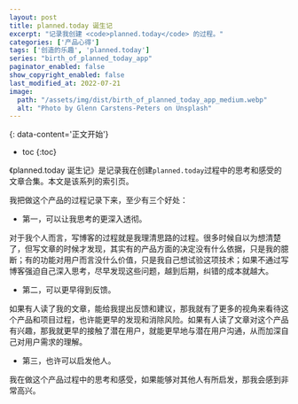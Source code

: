 ```yaml
---
layout: post
title: planned.today 诞生记
excerpt: "记录我创建 <code>planned.today</code> 的过程。"
categories: ['产品心得']
tags: ['创造的乐趣', 'planned.today']
series: "birth_of_planned_today_app"
paginator_enabled: false
show_copyright_enabled: false
last_modified_at: 2022-07-21
image:
  path: "/assets/img/dist/birth_of_planned_today_app_medium.webp"
  alt: "Photo by Glenn Carstens-Peters on Unsplash"
---
```


{: data-content='正文开始'}

* toc 
{:toc}

《planned.today 诞生记》是记录我在创建`planned.today`过程中的思考和感受的文章合集。本文是该系列的索引页。

我把做这个产品的过程记录下来，至少有三个好处：

- 第一，可以让我思考的更深入透彻。 

对于我个人而言，写博客的过程就是我理清思路的过程。很多时候自以为想清楚了，但写文章的时候才发现，其实有的产品方面的决定没有什么依据，只是我的臆断；有的功能对用户而言没什么价值，只是我自己想试验这项技术；如果不通过写博客强迫自己深入思考，尽早发现这些问题，越到后期，纠错的成本就越大。

- 第二，可以更早得到反馈。

如果有人读了我的文章，能给我提出反馈和建议，那我就有了更多的视角来看待这个产品和项目过程，也许能更早的发现和消除风险。如果有人读了文章对这个产品有兴趣，那我就更早的接触了潜在用户，就能更早地与潜在用户沟通，从而加深自己对用户需求的理解。

- 第三，也许可以启发他人。

我在做这个产品过程中的思考和感受，如果能够对其他人有所启发，那我会感到非常高兴。